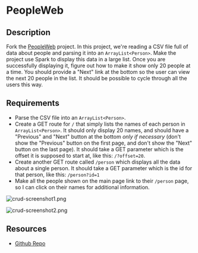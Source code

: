 # PeopleWeb

## Description

Fork the [PeopleWeb](https://github.com/oakes/java-assignments/tree/master/projects/PeopleWeb) project. In this project, we're reading a CSV file full of data about people and parsing it into an `ArrayList<Person>`. Make the project use Spark to display this data in a large list. Once you are successfully displaying it, figure out how to make it show only 20 people at a time. You should provide a "Next" link at the bottom so the user can view the next 20 people in the list. It should be possible to cycle through all the users this way.

## Requirements

* Parse the CSV file into an `ArrayList<Person>`.
* Create a GET route for `/` that simply lists the names of each person in `ArrayList<Person>`. It should only display 20 names, and should have a "Previous" and "Next" button at the bottom *only if necessary* (don't show the "Previous" button on the first page, and don't show the "Next" button on the last page). It should take a GET parameter which is the offset it is supposed to start at, like this: `/?offset=20`.
* Create another GET route called `/person` which displays all the data about a single person. It should take a GET parameter which is the id for that person, like this: `/person?id=1`
* Make all the people shown on the main page link to their `/person` page, so I can click on their names for additional information.

![crud-screenshot1.png](https://tiy-learn-content.s3.amazonaws.com/1a68257d-crud-screenshot1.png)

![crud-screenshot2.png](https://tiy-learn-content.s3.amazonaws.com/b04318ab-crud-screenshot2.png)

## Resources
* [Github Repo](https://github.com/tiy-lv-java-2016-06/peopleweb)

